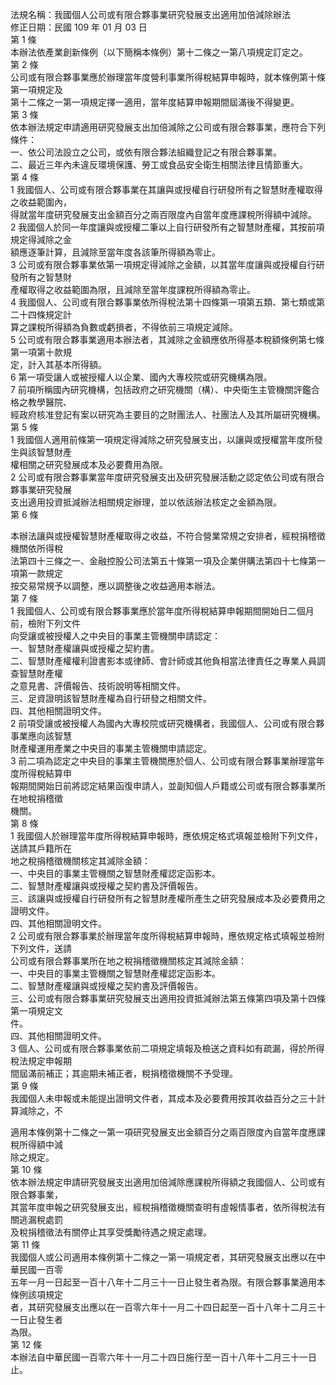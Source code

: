 法規名稱：我國個人公司或有限合夥事業研究發展支出適用加倍減除辦法  
修正日期：民國 109 年 01 月 03 日  
第 1 條  
本辦法依產業創新條例（以下簡稱本條例）第十二條之一第八項規定訂定之。  
第 2 條  
公司或有限合夥事業應於辦理當年度營利事業所得稅結算申報時，就本條例第十條第一項規定及  
第十二條之一第一項規定擇一適用，當年度結算申報期間屆滿後不得變更。  
第 3 條  
依本辦法規定申請適用研究發展支出加倍減除之公司或有限合夥事業，應符合下列條件：  
一、依公司法設立之公司，或依有限合夥法組織登記之有限合夥事業。  
二、最近三年內未違反環境保護、勞工或食品安全衛生相關法律且情節重大。  
第 4 條  
1 我國個人、公司或有限合夥事業在其讓與或授權自行研發所有之智慧財產權取得之收益範圍內，  
得就當年度研究發展支出金額百分之兩百限度內自當年度應課稅所得額中減除。  
2 我國個人於同一年度讓與或授權二筆以上自行研發所有之智慧財產權，其按前項規定得減除之金  
額應逐筆計算，且減除至當年度各該筆所得額為零止。  
3 公司或有限合夥事業依第一項規定得減除之金額，以其當年度讓與或授權自行研發所有之智慧財  
產權取得之收益範圍為限，且減除至當年度課稅所得額為零止。  
4 我國個人、公司或有限合夥事業依所得稅法第十四條第一項第五類、第七類或第二十四條規定計  
算之課稅所得額為負數或虧損者，不得依前三項規定減除。  
5 公司或有限合夥事業適用本辦法者，其減除之金額應依所得基本稅額條例第七條第一項第十款規  
定，計入其基本所得額。  
6 第一項受讓人或被授權人以企業、國內大專校院或研究機構為限。  
7 前項所稱國內研究機構，包括政府之研究機關（構）、中央衛生主管機關評鑑合格之教學醫院、  
經政府核准登記有案以研究為主要目的之財團法人、社團法人及其所屬研究機構。  
第 5 條  
1 我國個人適用前條第一項規定得減除之研究發展支出，以讓與或授權當年度所發生與該智慧財產  
權相關之研究發展成本及必要費用為限。  
2 公司或有限合夥事業當年度研究發展支出及研究發展活動之認定依公司或有限合夥事業研究發展  
支出適用投資抵減辦法相關規定辦理，並以依該辦法核定之金額為限。  
第 6 條  


本辦法讓與或授權智慧財產權取得之收益，不符合營業常規之安排者，經稅捐稽徵機關依所得稅  
法第四十三條之一、金融控股公司法第五十條第一項及企業併購法第四十七條第一項第一款規定  
按交易常規予以調整，應以調整後之收益適用本辦法。  
第 7 條  
1 我國個人、公司或有限合夥事業應於當年度所得稅結算申報期間開始日二個月前，檢附下列文件  
向受讓或被授權人之中央目的事業主管機關申請認定：  
一、智慧財產權讓與或授權之契約書。  
二、智慧財產權權利證書影本或律師、會計師或其他負相當法律責任之專業人員調查智慧財產權  
之意見書、評價報告、技術說明等相關文件。  
三、足資證明該智慧財產權為自行研發之相關文件。  
四、其他相關證明文件。  
2 前項受讓或被授權人為國內大專校院或研究機構者，我國個人、公司或有限合夥事業應向該智慧  
財產權運用產業之中央目的事業主管機關申請認定。  
3 前二項為認定之中央目的事業主管機關應於個人、公司或有限合夥事業辦理當年度所得稅結算申  
報期間開始日前將認定結果函復申請人，並副知個人戶籍或公司或有限合夥事業所在地稅捐稽徵  
機關。  
第 8 條  
1 我國個人於辦理當年度所得稅結算申報時，應依規定格式填報並檢附下列文件，送請其戶籍所在  
地之稅捐稽徵機關核定其減除金額：  
一、中央目的事業主管機關之智慧財產權認定函影本。  
二、智慧財產權讓與或授權之契約書及評價報告。  
三、該讓與或授權自行研發所有之智慧財產權所產生之研究發展成本及必要費用之證明文件。  
四、其他相關證明文件。  
2 公司或有限合夥事業於辦理當年度所得稅結算申報時，應依規定格式填報並檢附下列文件，送請  
公司或有限合夥事業所在地之稅捐稽徵機關核定其減除金額：  
一、中央目的事業主管機關之智慧財產權認定函影本。  
二、智慧財產權讓與或授權之契約書及評價報告。  
三、公司或有限合夥事業研究發展支出適用投資抵減辦法第五條第四項及第十四條第一項規定文  
件。  
四、其他相關證明文件。  
3 個人、公司或有限合夥事業依前二項規定填報及檢送之資料如有疏漏，得於所得稅法規定申報期  
間屆滿前補正；其逾期未補正者，稅捐稽徵機關不予受理。  
第 9 條  
我國個人未申報或未能提出證明文件者，其成本及必要費用按其收益百分之三十計算減除之，不  


適用本條例第十二條之一第一項研究發展支出金額百分之兩百限度內自當年度應課稅所得額中減  
除之規定。  
第 10 條  
依本辦法規定申請研究發展支出適用加倍減除應課稅所得額之我國個人、公司或有限合夥事業，  
其當年度申報之研究發展支出，經稅捐稽徵機關查明有虛報情事者，依所得稅法有關逃漏稅處罰  
及稅捐稽徵法有關停止其享受獎勵待遇之規定處理。  
第 11 條  
我國個人或公司適用本條例第十二條之一第一項規定者，其研究發展支出應以在中華民國一百零  
五年一月一日起至一百十八年十二月三十一日止發生者為限。有限合夥事業適用本條例該項規定  
者，其研究發展支出應以在一百零六年十一月二十四日起至一百十八年十二月三十一日止發生者  
為限。  
第 12 條  
本辦法自中華民國一百零六年十一月二十四日施行至一百十八年十二月三十一日止。  


